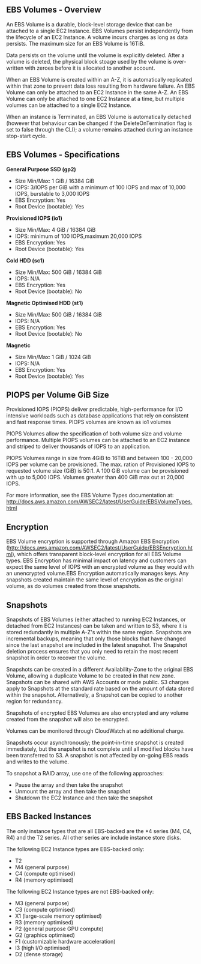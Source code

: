 ## EBS Volumes - Overview

An EBS Volume is a durable, block-level storage device that can be attached to a single EC2 Instance. EBS Volumes persist independently from the lifecycle of an EC2 Instance. A volume incurs charges as long as data persists. The maximum size for an EBS Volume is 16TiB.

Data persists on the volume until the volume is explicitly deleted. After a volume is deleted, the physical block stoage used by the volume is over-written with zeroes before it is allocated to another account.

When an EBS Volume is created within an A-Z, it is automatically replicated within that zone to prevent data loss resulting from hardware failure. An EBS Volume can only be attached to an EC2 Instance in the same A-Z. An EBS Volume can only be attached to one EC2 Instance at a time, but multiple volumes can be attached to a single EC2 Instance.

When an instance is Terminated, an EBS Volume is automatically detached (however that behaviour can be changed if the DeleteOnTermination flag is set to false through the CLI); a volume remains attached during an instance stop-start cycle.

## EBS Volumes - Specifications

**General Purpose SSD (gp2)**
- Size Min/Max: 1 GiB / 16384 GiB
- IOPS: 3/IOPS per GiB with a minimum of 100 IOPS and max of 10,000 IOPS, burstable to 3,000 IOPS
- EBS Encryption: Yes
- Root Device (bootable): Yes

**Provisioned IOPS (io1)**
- Size Min/Max: 4 GiB / 16384 GiB
- IOPS: minimum of 100 IOPS,maximum 20,000 IOPS
- EBS Encryption: Yes
- Root Device (bootable): Yes

**Cold HDD (sc1)**
- Size Min/Max: 500 GiB / 16384 GiB
- IOPS: N/A
- EBS Encryption: Yes
- Root Device (bootable): No

**Magnetic Optimised HDD (st1)**
- Size Min/Max: 500 GiB / 16384 GiB
- IOPS: N/A
- EBS Encryption: Yes
- Root Device (bootable): No

**Magnetic**
- Size Min/Max: 1 GiB / 1024 GiB
- IOPS: N/A
- EBS Encryption: Yes
- Root Device (bootable): Yes

## PIOPS per Volume GiB Size

Provisioned IOPS (PIOPS) deliver predictable, high-performance for I/O intensive workloads such as database applications that rely on consistent and fast response times. PIOPS volumes are known as io1 volumes

PIOPS Volumes allow the specification of both volume size and volume performance. Multiple PIOPS volumes can be attached to an EC2 instance and striped to deliver thousands of IOPS to an application.

PIOPS Volumes range in size from 4GiB to 16TiB and between 100 - 20,000 IOPS per volume can be provisioned. The max. ration of Provisioned IOPS to requested volume size (GiB) is 50:1. A 100 GiB volume can be provisioned with up to 5,000 IOPS. Volumes greater than 400 GiB max out at 20,000 IOPS.

For more information, see the EBS Volume Types documentation at: http://docs.aws.amazon.com/AWSEC2/latest/UserGuide/EBSVolumeTypes.html

## Encryption

EBS Volume encryption is supported through Amazon EBS Encryption (http://docs.aws.amazon.com/AWSEC2/latest/UserGuide/EBSEncryption.html), which offers transparent block-level encryption for all EBS Volume types. EBS Encryption has minimal impact on latency and customers can expect the same level of IOPS with an encrypted volume as they would with an unencrypted volume.EBS Encryption automatically manages keys. Any snapshots created maintain the same level of encryption as the original volume, as do volumes created from those snapshots.

## Snapshots

Snapshots of EBS Volumes (either attached to running EC2 Instances, or detached from EC2 Instances) can be taken and written to S3, where it is stored redundantly in multiple A-Z's within the same region. Snapshots are incremental backups, meaning that only those blocks that have changed since the last snapshot are included in the latest snapshot. The Snapshot deletion process ensures that you only need to retain the most recent snapshot in order to recover the volume.

Snapshots can be created in a different Availability-Zone to the original EBS Volume, allowing a duplicate Volume to be created in that new zone. Snapshots can be shared with AWS Accounts or made public. S3 charges apply to Snapshots at the standard rate based on the amount of data stored within the snapshot. Alternatively, a Snapshot can be copied to another region for redundancy.

Snapshots of encrypted EBS Volumes are also encrypted and any volume created from the snapshot will also be encrypted.

Volumes can be monitored through CloudWatch at no additional charge.

Snapshots occur asynchronously; the point-in-time snapshot is created immediately, but the snapshot is not complete until all modified blocks have been transferred to S3. A snapshot is not affected by on-going EBS reads and writes to the volume.

To snapshot a RAID array, use one of the following approaches:
- Pause the array and then take the snapshot
- Unmount the array and then take the snapshot
- Shutdown the EC2 Instance and then take the snapshot

## EBS Backed Instances

The only instance types that are all EBS-backed are the *4 series (M4, C4, R4) and the T2 series. All other series are include instance store disks.

The following EC2 Instance types are EBS-backed only:
- T2
- M4 (general purpose)
- C4 (compute optimised)
- R4 (memory optimised)

The following EC2 Instance types are not EBS-backed only:
- M3 (general purpose)
- C3 (compute optimised)
- X1 (large-scale memory optimised)
- R3 (memory optimised)
- P2 (general purpose GPU compute)
- G2 (graphics optimised)
- F1 (customizable hardware acceleration)
- I3 (high I/O optimised)
- D2 (dense storage)
